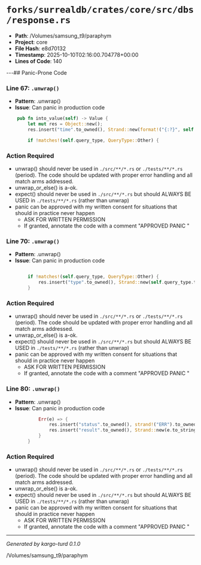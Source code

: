 # `forks/surrealdb/crates/core/src/dbs/response.rs`

- **Path**: /Volumes/samsung_t9/paraphym
- **Project**: core
- **File Hash**: e8d70132  
- **Timestamp**: 2025-10-10T02:16:00.704778+00:00  
- **Lines of Code**: 140

---## Panic-Prone Code


### Line 67: `.unwrap()`

- **Pattern**: .unwrap()
- **Issue**: Can panic in production code

```rust
	pub fn into_value(self) -> Value {
		let mut res = Object::new();
		res.insert("time".to_owned(), Strand::new(format!("{:?}", self.time)).unwrap().into());

		if !matches!(self.query_type, QueryType::Other) {
```

### Action Required

- unwrap() should never be used in `./src/**/*.rs` or `./tests/**/*.rs` (period). The code should be updated with proper error handling and all match arms addressed.
- unwrap_or_else() is a-ok. 
- expect() should never be used in `./src/**/*.rs` but should ALWAYS BE USED in `./tests/**/*.rs` (rather than unwrap)
- panic can be approved with my written consent for situations that should in practice never happen  
  - ASK FOR WRITTEN PERMISSION
  - If granted, annotate the code with a comment "APPROVED PANIC "


### Line 70: `.unwrap()`

- **Pattern**: .unwrap()
- **Issue**: Can panic in production code

```rust

		if !matches!(self.query_type, QueryType::Other) {
			res.insert("type".to_owned(), Strand::new(self.query_type.to_string()).unwrap().into());
		}

```

### Action Required

- unwrap() should never be used in `./src/**/*.rs` or `./tests/**/*.rs` (period). The code should be updated with proper error handling and all match arms addressed.
- unwrap_or_else() is a-ok. 
- expect() should never be used in `./src/**/*.rs` but should ALWAYS BE USED in `./tests/**/*.rs` (rather than unwrap)
- panic can be approved with my written consent for situations that should in practice never happen  
  - ASK FOR WRITTEN PERMISSION
  - If granted, annotate the code with a comment "APPROVED PANIC "


### Line 80: `.unwrap()`

- **Pattern**: .unwrap()
- **Issue**: Can panic in production code

```rust
			Err(e) => {
				res.insert("status".to_owned(), strand!("ERR").to_owned().into());
				res.insert("result".to_owned(), Strand::new(e.to_string()).unwrap().into());
			}
		}
```

### Action Required

- unwrap() should never be used in `./src/**/*.rs` or `./tests/**/*.rs` (period). The code should be updated with proper error handling and all match arms addressed.
- unwrap_or_else() is a-ok. 
- expect() should never be used in `./src/**/*.rs` but should ALWAYS BE USED in `./tests/**/*.rs` (rather than unwrap)
- panic can be approved with my written consent for situations that should in practice never happen  
  - ASK FOR WRITTEN PERMISSION
  - If granted, annotate the code with a comment "APPROVED PANIC "

---

*Generated by kargo-turd 0.1.0*

/Volumes/samsung_t9/paraphym